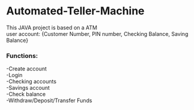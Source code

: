 # Automated-Teller-Machine

This JAVA project is based on a ATM <br>
user account: {Customer Number, PIN number, Checking Balance, Saving Balance}
### Functions:
-Create account <br>
-Login <br>
-Checking accounts <br>
-Savings account <br>
-Check balance <br>
-Withdraw/Deposit/Transfer Funds <br>

